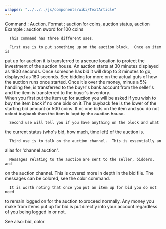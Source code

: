 ```yaml
---
wrapper: "../../../js/components/wiki/TextArticle"
---
```

Command : Auction.
Format  : auction <item> for <amount> coins, auction status, auction <text>
Example : auction sword for 100 coins

      This command has three different uses.

      First use is to put something up on the auction block.  Once an item is
put up for auction it is transferred to a secure location to protect the
investment of the auction house.  An auction starts at 30 minutes displayed as
1800 seconds.  Once someone has bid it will drop to 3 minutes to go, displayed
as 180 seconds.  See bidding for more on the actual guts of how the auction
runs once started.  Once it is over the money, minus a 5% handling fee, is
transferred to the buyer's bank account from the seller's and the item is
transferred to the buyer's inventory.  
      When you first put the item up for auction you will be asked if you wish
to buy the item back if no one bids on it.  The buyback fee is the lower of
the starting bid amount or 500 coins.  If no one bids on the item and you do
not select buyback then the item is kept by the auction house.

      Second use will tell you if you have anything on the block and what
the current status (who's bid, how much, time left) of the auction is.

      Third use is to talk on the auction channel.  This is essentially an
alias for 'channel auction'.

      Messages relating to the auction are sent to the seller, bidders, and
on the auction channel.  This is covered more in depth in the bid file.  The
messages can be colored, see the color command.

      It is worth noting that once you put an item up for bid you do not need
to remain logged on for the auction to proceed normally.  Any money you make
from items put up for bid is put directly into your account regardless of
you being logged in or not.

See also: bid, color
